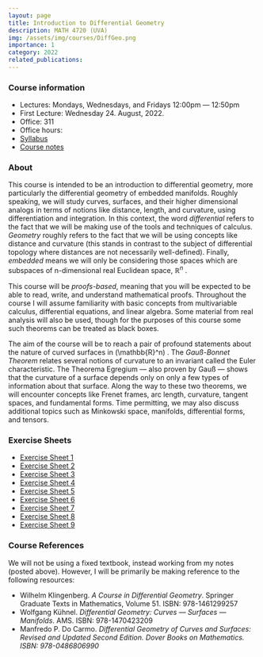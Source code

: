 ```yaml
---
layout: page
title: Introduction to Differential Geometry
description: MATH 4720 (UVA)
img: /assets/img/courses/DiffGeo.png
importance: 1
category: 2022
related_publications:
---
```


### Course information

- Lectures: Mondays, Wednesdays, and Fridays 12:00pm — 12:50pm
- First Lecture: Wednesday 24. August, 2022.
- Office: 311 
- Office hours: 
- [Syllabus]({{site.url}}/assets/pdf/DiffGeo/Syllabus.pdf)
- [Course notes]({{site.url}}/assets/pdf/DiffGeo/main_notes.pdf)

### About

This course is intended to be an introduction to differential geometry, more particularly the differential geometry of embedded manifolds. Roughly speaking, we will study curves, surfaces, and their higher dimensional analogs in terms of notions like distance, length, and curvature, using differentiation and integration. In this context, the word <i>differential</i> refers to the fact that we will be making use of the tools and techniques of calculus. <i>Geometry</i> roughly refers to the fact that we will be using concepts like distance and curvature (this stands in contrast to the subject of differential topology where distances
are not necessarily well-defined). Finally, <i>embedded</i> means we
will only be considering those spaces which are subspaces of
n-dimensional real Euclidean space, $\mathbb{R}^n$ .

This course will be <i>proofs-based</i>, meaning that you will be expected to be able to read, write, and understand mathematical proofs. Throughout the course I will assume familiarity with basic concepts from multivariable calculus, differential equations, and linear algebra. Some material from real analysis will also be used, though for the purposes of this course some such theorems can be treated as black boxes.

The aim of the course will be to reach a pair of profound statements about the nature of curved surfaces in \(\mathbb{R}^n\) . The <i>Gauß-Bonnet Theorem</i> relates several notions of curvature to an invariant called the Euler characteristic. The Theorema Egregium — also proven by Gauß — shows that the curvature of a surface depends only on only a few types of information about that surface. Along the way to these two theorems, we will encounter concepts like Frenet frames, arc length, curvature, tangent spaces, and fundamental forms. Time permitting, we may also discuss additional topics such as Minkowski space, manifolds, differential forms, and tensors.


### Exercise Sheets 

- [Exercise Sheet 1]({{site.url}}/assets/pdf/DiffGeo/HW1.pdf)
- [Exercise Sheet 2]({{site.url}}/assets/pdf/DiffGeo/HW2.pdf)
- [Exercise Sheet 3]({{site.url}}/assets/pdf/DiffGeo/HW3.pdf)
- [Exercise Sheet 4]({{site.url}}/assets/pdf/DiffGeo/HW4.pdf)
- [Exercise Sheet 5]({{site.url}}/assets/pdf/DiffGeo/HW5.pdf)
- [Exercise Sheet 6]({{site.url}}/assets/pdf/DiffGeo/HW6.pdf)
- [Exercise Sheet 7]({{site.url}}/assets/pdf/DiffGeo/HW7.pdf)
- [Exercise Sheet 8]({{site.url}}/assets/pdf/DiffGeo/HW8.pdf)
- [Exercise Sheet 9]({{site.url}}/assets/pdf/DiffGeo/HW9.pdf)


### Course References

We will not be using a fixed textbook, instead working from my notes (posted above). However, I will be primarily be making reference to the following resources: 

- Wilhelm Klingenberg. <i>A Course in Differential Geometry</i>. Springer Graduate Texts in Mathematics, Volume 51. ISBN: 978-1461299257
- Wolfgang Kühnel. <i>Differential Geometry: Curves — Surfaces — Manifolds</i>. AMS. ISBN: 978-1470423209
- Manfredo P. Do Carmo. <i>Differential Geometry of Curves
and Surfaces: Revised and Updated Second Edition<i>. Dover
Books on Mathematics. ISBN: 978-0486806990
